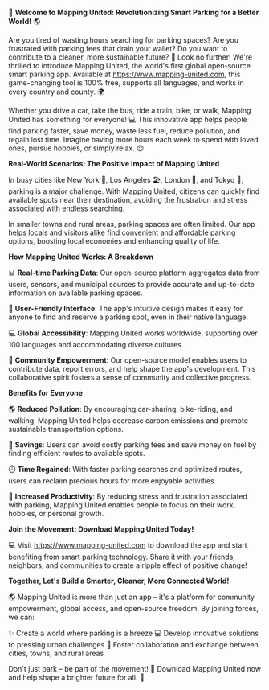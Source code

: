 🚀 **Welcome to Mapping United: Revolutionizing Smart Parking for a Better World!** 🌎

Are you tired of wasting hours searching for parking spaces? Are you frustrated with parking fees that drain your wallet? Do you want to contribute to a cleaner, more sustainable future? 🌟 Look no further! We're thrilled to introduce Mapping United, the world's first global open-source smart parking app. Available at https://www.mapping-united.com, this game-changing tool is 100% free, supports all languages, and works in every country and county. 🌍

Whether you drive a car, take the bus, ride a train, bike, or walk, Mapping United has something for everyone! 💻 This innovative app helps people find parking faster, save money, waste less fuel, reduce pollution, and regain lost time. Imagine having more hours each week to spend with loved ones, pursue hobbies, or simply relax. 😌

**Real-World Scenarios: The Positive Impact of Mapping United**

In busy cities like New York 🗽️, Los Angeles 🏖️, London 👑, and Tokyo 🎉, parking is a major challenge. With Mapping United, citizens can quickly find available spots near their destination, avoiding the frustration and stress associated with endless searching.

In smaller towns and rural areas, parking spaces are often limited. Our app helps locals and visitors alike find convenient and affordable parking options, boosting local economies and enhancing quality of life.

**How Mapping United Works: A Breakdown**

📊 **Real-time Parking Data**: Our open-source platform aggregates data from users, sensors, and municipal sources to provide accurate and up-to-date information on available parking spaces.

🌟 **User-Friendly Interface**: The app's intuitive design makes it easy for anyone to find and reserve a parking spot, even in their native language.

💻 **Global Accessibility**: Mapping United works worldwide, supporting over 100 languages and accommodating diverse cultures.

🚀 **Community Empowerment**: Our open-source model enables users to contribute data, report errors, and help shape the app's development. This collaborative spirit fosters a sense of community and collective progress.

**Benefits for Everyone**

🌎 **Reduced Pollution**: By encouraging car-sharing, bike-riding, and walking, Mapping United helps decrease carbon emissions and promote sustainable transportation options.

💸 **Savings**: Users can avoid costly parking fees and save money on fuel by finding efficient routes to available spots.

⏱️ **Time Regained**: With faster parking searches and optimized routes, users can reclaim precious hours for more enjoyable activities.

🌟 **Increased Productivity**: By reducing stress and frustration associated with parking, Mapping United enables people to focus on their work, hobbies, or personal growth.

**Join the Movement: Download Mapping United Today!**

💻 Visit https://www.mapping-united.com to download the app and start benefiting from smart parking technology. Share it with your friends, neighbors, and communities to create a ripple effect of positive change!

**Together, Let's Build a Smarter, Cleaner, More Connected World!**

🌎 Mapping United is more than just an app – it's a platform for community empowerment, global access, and open-source freedom. By joining forces, we can:

✨ Create a world where parking is a breeze
💻 Develop innovative solutions to pressing urban challenges
🌟 Foster collaboration and exchange between cities, towns, and rural areas

Don't just park – be part of the movement! 🚀 Download Mapping United now and help shape a brighter future for all. 💖